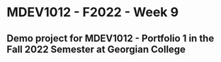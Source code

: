 # MDEV1012 - F2022 - Week 9

## Demo project for MDEV1012 - Portfolio 1 in the Fall 2022 Semester at Georgian College
